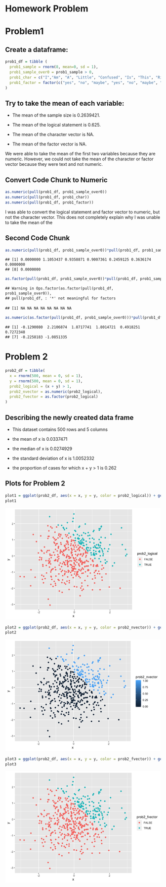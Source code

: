 Homework Problem
================

# Problem1

## Create a dataframe:

``` r
prob1_df = tibble (
  prob1_sample = rnorm(8, mean=0, sd = 1),
  prob1_sample_over0 = prob1_sample > 0,
  prob1_char = c("I","Am", "A", "Little", "Confused", "Is", "This", "Right"),
  prob1_factor = factor(c("yes", "no", "maybe", "yes", "no", "maybe", "yes", "no"))
)
```

## Try to take the mean of each variable:

  - The mean of the sample size is 0.2639421.

  - The mean of the logical statement is 0.625.

  - The mean of the character vector is NA.

  - The mean of the factor vector is NA.

We were able to take the mean of the first two variables because they
are numeric. However, we could not take the mean of the character or
factor vector because they were text and not numeric.

## Convert Code Chunk to Numeric

``` r
as.numeric(pull(prob1_df, prob1_sample_over0))
as.numeric(pull(prob1_df, prob1_char))
as.numeric(pull(prob1_df, prob1_factor))
```

I was able to convert the logical statement and factor vector to
numeric, but not the character vector. This does not completely explain
why I was unable to take the mean of
the

## Second Code Chunk

``` r
as.numeric(pull(prob1_df, prob1_sample_over0))*pull(prob1_df, prob1_sample)
```

    ## [1] 0.0000000 1.1053437 0.9358871 0.9007361 0.2459125 0.3636174 0.0000000
    ## [8] 0.0000000

``` r
as.factor(pull(prob1_df, prob1_sample_over0))*pull(prob1_df, prob1_sample)
```

    ## Warning in Ops.factor(as.factor(pull(prob1_df, prob1_sample_over0)),
    ## pull(prob1_df, : '*' not meaningful for factors

    ## [1] NA NA NA NA NA NA NA NA

``` r
as.numeric(as.factor(pull(prob1_df, prob1_sample_over0)))*pull(prob1_df, prob1_sample)
```

    ## [1] -0.1290080  2.2106874  1.8717741  1.8014721  0.4918251  0.7272348
    ## [7] -0.2258183 -1.0851335

# Problem 2

``` r
prob2_df = tibble(
  x = rnorm(500, mean = 0, sd = 1),
  y = rnorm(500, mean = 0, sd = 1),
  prob2_logical = (x + y) > 1,
  prob2_nvector = as.numeric(prob2_logical),
  prob2_fvector = as.factor(prob2_logical)
)
```

## Describing the newly created data frame

  - This dataset contains 500 rows and 5 columns

  - the mean of x is 0.0337471

  - the median of x is 0.0274929

  - the standard deviation of x is 1.0052332

  - the proportion of cases for which x + y \> 1 is
0.262

## Plots for Problem 2

``` r
plot1 = ggplot(prob2_df, aes(x = x, y = y, color = prob2_logical)) + geom_point()
plot1
```

![](p8105_hw1_hf2379_files/figure-gfm/problem2_plot_logical-1.png)<!-- -->

``` r
plot2 = ggplot(prob2_df, aes(x = x, y = y, color = prob2_nvector)) + geom_point()
plot2
```

![](p8105_hw1_hf2379_files/figure-gfm/problem2_plot_nvector-1.png)<!-- -->

``` r
plot3 = ggplot(prob2_df, aes(x = x, y = y, color = prob2_fvector)) + geom_point()
plot3
```

![](p8105_hw1_hf2379_files/figure-gfm/problem2_plot_fvector-1.png)<!-- -->
